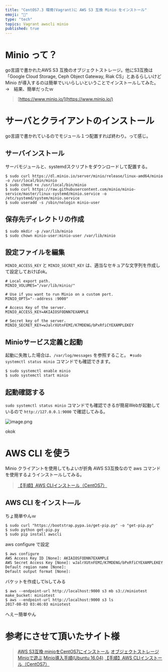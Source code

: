 ```yaml
---
title: "CentOS7.3 環境(Vagrant)に AWS S3 互換 Minio をインストール"
emoji: "📝"
type: "tech"
topics: Vagrant awscli minio
published: true
---
```


# Minio って？
go言語で書かれたAWS S3 互換のオブジェクトストレージ。他にS3互換は「Google Cloud Storage, Ceph Object Gateway, Riak CS」とあるらしいけど Minio が導入するのは簡単でいいらしいということでインストールしてみた。　→　結果、簡単だったｗ

> [https://www.minio.io/](https://www.minio.io/)

# サーバとクライアントのインストール
go言語で書かれているのでモジュール１つ配置すれば終わり。って感じ。

## サーバインストール
サーバモジュールと、systemdスクリプトをダウンロードして配置する。

```
$ sudo curl https://dl.minio.io/server/minio/release/linux-amd64/minio -o /usr/local/bin/minio
$ sudo chmod +x /usr/local/bin/minio
$ sudo curl https://raw.githubusercontent.com/minio/minio-service/master/linux-systemd/minio.service -o /etc/systemd/system/minio.service
$ sudo useradd -s /sbin/nologin minio-user
```

## 保存先ディレクトリの作成

```
$ sudo mkdir -p /var/lib/minio
$ sudo chown minio-user:minio-user /var/lib/minio
```

## 設定ファイルを編集
```MINIO_ACCESS_KEY``` と ```MINIO_SECRET_KEY``` は、適当なセキュアな文字列を作成して設定しておけばok。

```text:/etc/default/minio
# Local export path.
MINIO_VOLUMES="/var/lib/minio/"

# Use if you want to run Minio on a custom port.
MINIO_OPTS="--address :9000"

# Access Key of the server.
MINIO_ACCESS_KEY=AKIAIOSFODNN7EXAMPLE

# Secret key of the server.
MINIO_SECRET_KEY=wJalrXUtnFEMI/K7MDENG/bPxRfiCYEXAMPLEKEY
```

## Minioサービス定義と起動
起動に失敗した場合は、```/var/log/messages``` を参照すること。
※```sudo systemctl status minio``` コマンドでも確認できます。

```
$ sudo systemctl enable minio
$ sudo systemctl start minio
```

## 起動確認する
```sudo systemctl status minio``` コマンドでも確認できるが簡易Webが起動しているので ```http://127.0.0.1:9000``` で確認してみる。

![image.png](https://qiita-image-store.s3.amazonaws.com/0/44540/d25a6b96-470b-bddd-317e-181cf4cd3f7b.png)

okok

# AWS CLI を使う
Minio クライアントを使用してもよいが折角 AWS S3互換なので aws コマンドを使用するようインストールしてみる。

> [【手順】AWS CLIインストール（CentOS7）](http://qiita.com/takahashi-kazuki/items/a0b737a3eaa2c9d6304f)

## AWS CLI をインスト―ル
ちょ簡単やんｗ

```
$ sudo curl "https://bootstrap.pypa.io/get-pip.py" -o "get-pip.py"
$ sudo python get-pip.py
$ sudo pip install awscli
```

aws configure で設定

```
$ aws configure
AWS Access Key ID [None]: AKIAIOSFODNN7EXAMPLE
AWS Secret Access Key [None]: wJalrXUtnFEMI/K7MDENG/bPxRfiCYEXAMPLEKEY
Default region name [None]: 
Default output format [None]: 
```

バケットを作成してlsしてみる

```
$ aws --endpoint-url http://localhost:9000 s3 mb s3://miniotest
make_bucket: miniotest
$ aws --endpoint-url http://localhost:9000 s3 ls
2017-08-03 03:46:03 miniotest
```

へえー簡単やん

# 参考にさせて頂いたサイト様

> [AWS S3互換 minioをCentOS7にインストール](http://qiita.com/uehatsu/items/1c00a84347c867b99ea0#minio%E3%82%AF%E3%83%A9%E3%82%A4%E3%82%A2%E3%83%B3%E3%83%88%E3%81%AE%E8%A8%AD%E5%AE%9A%E3%81%A8%E3%83%86%E3%82%B9%E3%83%88)
> [オブジェクトストレージ Minioで遊ぶ](http://masawada.hatenablog.jp/entry/2015/12/15/000000)
> [Minio導入手順(Ubuntu 16.04)](http://l-w-i.net/t/minio/0install_001.txt)
> [【手順】AWS CLIインストール（CentOS7）](http://qiita.com/takahashi-kazuki/items/a0b737a3eaa2c9d6304f)







